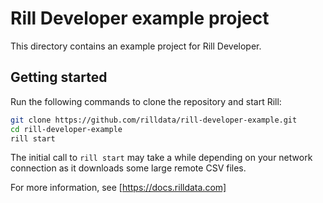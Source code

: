 # Rill Developer example project

This directory contains an example project for Rill Developer. 

## Getting started

Run the following commands to clone the repository and start Rill:

```bash
git clone https://github.com/rilldata/rill-developer-example.git
cd rill-developer-example
rill start
```

The initial call to `rill start` may take a while depending on your network connection as it downloads some large remote CSV files.

For more information, see [https://docs.rilldata.com]
